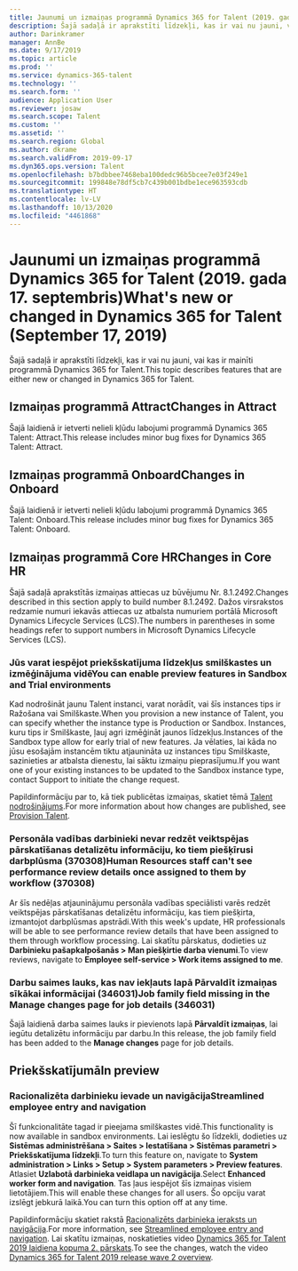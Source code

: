 ```yaml
---
title: Jaunumi un izmaiņas programmā Dynamics 365 for Talent (2019. gada 17. septembris)
description: Šajā sadaļā ir aprakstīti līdzekļi, kas ir vai nu jauni, vai kas ir mainīti programmā Microsoft Dynamics 365 for Talent.
author: Darinkramer
manager: AnnBe
ms.date: 9/17/2019
ms.topic: article
ms.prod: ''
ms.service: dynamics-365-talent
ms.technology: ''
ms.search.form: ''
audience: Application User
ms.reviewer: josaw
ms.search.scope: Talent
ms.custom: ''
ms.assetid: ''
ms.search.region: Global
ms.author: dkrame
ms.search.validFrom: 2019-09-17
ms.dyn365.ops.version: Talent
ms.openlocfilehash: b7bdbbee7468eba100dedc96b5bcee7e03f249e1
ms.sourcegitcommit: 199848e78df5cb7c439b001bdbe1ece963593cdb
ms.translationtype: HT
ms.contentlocale: lv-LV
ms.lasthandoff: 10/13/2020
ms.locfileid: "4461868"
---
```

# <a name="whats-new-or-changed-in-dynamics-365-for-talent-september-17-2019"></a><span data-ttu-id="7ca96-103">Jaunumi un izmaiņas programmā Dynamics 365 for Talent (2019. gada 17. septembris)</span><span class="sxs-lookup"><span data-stu-id="7ca96-103">What's new or changed in Dynamics 365 for Talent (September 17, 2019)</span></span>

<span data-ttu-id="7ca96-104">Šajā sadaļā ir aprakstīti līdzekļi, kas ir vai nu jauni, vai kas ir mainīti programmā Dynamics 365 for Talent.</span><span class="sxs-lookup"><span data-stu-id="7ca96-104">This topic describes features that are either new or changed in Dynamics 365 for Talent.</span></span>

## <a name="changes-in-attract"></a><span data-ttu-id="7ca96-105">Izmaiņas programmā Attract</span><span class="sxs-lookup"><span data-stu-id="7ca96-105">Changes in Attract</span></span>
<span data-ttu-id="7ca96-106">Šajā laidienā ir ietverti nelieli kļūdu labojumi programmā Dynamics 365 Talent: Attract.</span><span class="sxs-lookup"><span data-stu-id="7ca96-106">This release includes minor bug fixes for Dynamics 365 Talent: Attract.</span></span>

## <a name="changes-in-onboard"></a><span data-ttu-id="7ca96-107">Izmaiņas programmā Onboard</span><span class="sxs-lookup"><span data-stu-id="7ca96-107">Changes in Onboard</span></span>
<span data-ttu-id="7ca96-108">Šajā laidienā ir ietverti nelieli kļūdu labojumi programmā Dynamics 365 Talent: Onboard.</span><span class="sxs-lookup"><span data-stu-id="7ca96-108">This release includes minor bug fixes for Dynamics 365 Talent: Onboard.</span></span>

## <a name="changes-in-core-hr"></a><span data-ttu-id="7ca96-109">Izmaiņas programmā Core HR</span><span class="sxs-lookup"><span data-stu-id="7ca96-109">Changes in Core HR</span></span>
<span data-ttu-id="7ca96-110">Šajā sadaļā aprakstītās izmaiņas attiecas uz būvējumu Nr. 8.1.2492.</span><span class="sxs-lookup"><span data-stu-id="7ca96-110">Changes described in this section apply to build number 8.1.2492.</span></span> <span data-ttu-id="7ca96-111">Dažos virsrakstos redzamie numuri iekavās attiecas uz atbalsta numuriem portālā Microsoft Dynamics Lifecycle Services (LCS).</span><span class="sxs-lookup"><span data-stu-id="7ca96-111">The numbers in parentheses in some headings refer to support numbers in Microsoft Dynamics Lifecycle Services (LCS).</span></span>

### <a name="you-can-enable-preview-features-in-sandbox-and-trial-environments"></a><span data-ttu-id="7ca96-112">Jūs varat iespējot priekšskatījuma līdzekļus smilškastes un izmēģinājuma vidē</span><span class="sxs-lookup"><span data-stu-id="7ca96-112">You can enable preview features in Sandbox and Trial environments</span></span>

<span data-ttu-id="7ca96-113">Kad nodrošināt jaunu Talent instanci, varat norādīt, vai šīs instances tips ir Ražošana vai Smilškaste.</span><span class="sxs-lookup"><span data-stu-id="7ca96-113">When you provision a new instance of Talent, you can specify whether the instance type is Production or Sandbox.</span></span> <span data-ttu-id="7ca96-114">Instances, kuru tips ir Smilškaste, ļauj agri izmēģināt jaunos līdzekļus.</span><span class="sxs-lookup"><span data-stu-id="7ca96-114">Instances of the Sandbox type allow for early trial of new features.</span></span> <span data-ttu-id="7ca96-115">Ja vēlaties, lai kāda no jūsu esošajām instancēm tiktu atjaunināta uz instances tipu Smilškaste, sazinieties ar atbalsta dienestu, lai sāktu izmaiņu pieprasījumu.</span><span class="sxs-lookup"><span data-stu-id="7ca96-115">If you want one of your existing instances to be updated to the Sandbox instance type, contact Support to initiate the change request.</span></span>

<span data-ttu-id="7ca96-116">Papildinformāciju par to, kā tiek publicētas izmaiņas, skatiet tēmā [Talent nodrošinājums](./provisioning-talent.md).</span><span class="sxs-lookup"><span data-stu-id="7ca96-116">For more information about how changes are published, see [Provision Talent](./provisioning-talent.md).</span></span>

### <a name="human-resources-staff-cant-see-performance-review-details-once-assigned-to-them-by-workflow-370308"></a><span data-ttu-id="7ca96-117">Personāla vadības darbinieki nevar redzēt veiktspējas pārskatīšanas detalizētu informāciju, ko tiem piešķīrusi darbplūsma (370308)</span><span class="sxs-lookup"><span data-stu-id="7ca96-117">Human Resources staff can't see performance review details once assigned to them by workflow (370308)</span></span>

<span data-ttu-id="7ca96-118">Ar šīs nedēļas atjauninājumu personāla vadības speciālisti varēs redzēt veiktspējas pārskatīšanas detalizētu informāciju, kas tiem piešķirta, izmantojot darbplūsmas apstrādi.</span><span class="sxs-lookup"><span data-stu-id="7ca96-118">With this week's update, HR professionals will be able to see performance review details that have been assigned to them through workflow processing.</span></span> <span data-ttu-id="7ca96-119">Lai skatītu pārskatus, dodieties uz **Darbinieku pašapkalpošanās > Man piešķirtie darba vienumi**.</span><span class="sxs-lookup"><span data-stu-id="7ca96-119">To view reviews, navigate to **Employee self-service > Work items assigned to me**.</span></span>

### <a name="job-family-field-missing-in-the-manage-changes-page-for-job-details-346031"></a><span data-ttu-id="7ca96-120">Darbu saimes lauks, kas nav iekļauts lapā Pārvaldīt izmaiņas sīkākai informācijai (346031)</span><span class="sxs-lookup"><span data-stu-id="7ca96-120">Job family field missing in the Manage changes page for job details (346031)</span></span>

<span data-ttu-id="7ca96-121">Šajā laidienā darba saimes lauks ir pievienots lapā **Pārvaldīt izmaiņas**, lai iegūtu detalizētu informāciju par darbu.</span><span class="sxs-lookup"><span data-stu-id="7ca96-121">In this release, the job family field has been added to the **Manage changes** page for job details.</span></span>

## <a name="in-preview"></a><span data-ttu-id="7ca96-122">Priekšskatījumā</span><span class="sxs-lookup"><span data-stu-id="7ca96-122">In preview</span></span>

### <a name="streamlined-employee-entry-and-navigation"></a><span data-ttu-id="7ca96-123">Racionalizēta darbinieku ievade un navigācija</span><span class="sxs-lookup"><span data-stu-id="7ca96-123">Streamlined employee entry and navigation</span></span>

<span data-ttu-id="7ca96-124">Šī funkcionalitāte tagad ir pieejama smilškastes vidē.</span><span class="sxs-lookup"><span data-stu-id="7ca96-124">This functionality is now available in sandbox environments.</span></span> <span data-ttu-id="7ca96-125">Lai ieslēgtu šo līdzekli, dodieties uz **Sistēmas administrēšana > Saites > Iestatīšana > Sistēmas parametri > Priekšskatījuma līdzekļi**.</span><span class="sxs-lookup"><span data-stu-id="7ca96-125">To turn this feature on, navigate to **System administration > Links > Setup > System parameters > Preview features**.</span></span> <span data-ttu-id="7ca96-126">Atlasiet **Uzlabotā darbinieka veidlapa un navigācija**.</span><span class="sxs-lookup"><span data-stu-id="7ca96-126">Select **Enhanced worker form and navigation**.</span></span> <span data-ttu-id="7ca96-127">Tas ļaus iespējot šīs izmaiņas visiem lietotājiem.</span><span class="sxs-lookup"><span data-stu-id="7ca96-127">This will enable these changes for all users.</span></span> <span data-ttu-id="7ca96-128">Šo opciju varat izslēgt jebkurā laikā.</span><span class="sxs-lookup"><span data-stu-id="7ca96-128">You can turn this option off at any time.</span></span>

<span data-ttu-id="7ca96-129">Papildinformāciju skatiet rakstā [Racionalizēts darbinieka ieraksts un navigācija](./streamlined-employee-entry.md).</span><span class="sxs-lookup"><span data-stu-id="7ca96-129">For more information, see [Streamlined employee entry and navigation](./streamlined-employee-entry.md).</span></span> <span data-ttu-id="7ca96-130">Lai skatītu izmaiņas, noskatieties video [Dynamics 365 for Talent 2019 laidiena kopuma 2. pārskats](https://aka.ms/ROGT19RW2ROV).</span><span class="sxs-lookup"><span data-stu-id="7ca96-130">To see the changes, watch the video [Dynamics 365 for Talent 2019 release wave 2 overview](https://aka.ms/ROGT19RW2ROV).</span></span>
